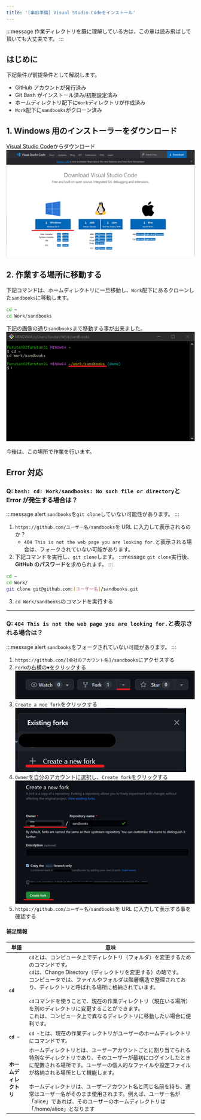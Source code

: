 ```yaml
---
title: '[事前準備] Visual Studio Codeをインストール'
---
```


:::message
作業ディレクトリを既に理解している方は、この章は読み飛ばして頂いても大丈夫です。
:::

## はじめに

下記条件が前提条件として解説します。

- GitHub アカウントが発行済み
- Git Bash がインストール済み/初期設定済み
- ホームディレクトリ配下に`Work`ディレクトリが作成済み
- `Work`配下に`sandbooks`がクローン済み

## 1. Windows 用のインストーラーをダウンロード

[Visual Studio Code](https://code.visualstudio.com/download)からダウンロード
![visual-studio-code-step01](/images/visual-studio-code-step01.png)

## 2. 作業する場所に移動する

下記コマンドは、ホームディレクトリに一旦移動し、`Work`配下にあるクローンした`sandbooks`に移動します。

```bash
cd ~
cd Work/sandbooks
```

下記の画像の通り`sandbooks`まで移動する事が出来ました。
![sandbooks-git-step02](/images/sandbooks-git-step02.png)

今後は、この場所で作業を行います。

## Error 対応

### Q: `bash: cd: Work/sandbooks: No such file or directory`と Error が発生する場合は？

:::message alert
`sandbooks`を`git clone`していない可能性があります。
:::

1. `https://github.com/ユーザー名/sandbooks`を URL に入力して表示されるのか？
   - `404 This is not the web page you are looking for.`と表示される場合は、フォークされていない可能があります。
2. 下記コマンドを実行し、`git clone`します。
   :::message
   `git clone`実行後、**GitHub のパスワード**を求められます。
   :::

```bash
cd ~
cd Work/
git clone git@github.com:[ユーザー名]/sandbooks.git
```

3. `cd Work/sandbooks`のコマンドを実行する

---

### Q: `404 This is not the web page you are looking for.`と表示される場合は？

:::message alert
`sandbooks`をフォークされていない可能があります。
:::

1. `https://github.com/[会社のアカウント名]/sandbooks`にアクセスする
2. `Fork`の右横の`▼`をクリックする
   ![sandbooks-git-step03](/images/sandbooks-git-step03.png)
3. `Create a noe fork`をクリックする
   ![sandbooks-git-step04](/images/sandbooks-git-step04.png)
4. `Owner`を自分のアカウントに選択し、`Create fork`をクリックする
   ![sandbooks-git-step05](/images/sandbooks-git-step05.png)
5. `https://github.com/ユーザー名/sandbooks`を URL に入力して表示する事を確認する

#### 補足情報

| 単語                   | 意味                                                                                                                                                                                                                                                                                                                                                                                                                                                             |
| ---------------------- | ---------------------------------------------------------------------------------------------------------------------------------------------------------------------------------------------------------------------------------------------------------------------------------------------------------------------------------------------------------------------------------------------------------------------------------------------------------------- |
| **`cd`**               | `cd`とは、コンピュータ上でディレクトリ（フォルダ）を変更するためのコマンドです。<br>`cd`は、Change Directory（ディレクトリを変更する）の略です。<br>コンピュータでは、ファイルやフォルダは階層構造で整理されており、ディレクトリと呼ばれる場所に格納されています。<br><br>`cd`コマンドを使うことで、現在の作業ディレクトリ（現在いる場所）を別のディレクトリに変更することができます。<br>これは、コンピュータ上で異なるディレクトリに移動したい場合に便利です。 |
| **`cd ~`**             | `cd ~`とは、現在の作業ディレクトリがユーザーのホームディレクトリにコマンドです。                                                                                                                                                                                                                                                                                                                                                                                 |
| **ホームディレクトリ** | ホームディレクトリとは、ユーザーアカウントごとに割り当てられる特別なディレクトリであり、そのユーザーが最初にログインしたときに配置される場所です。ユーザーの個人的なファイルや設定ファイルが格納される場所として機能します。<br><br>ホームディレクトリは、ユーザーアカウント名と同じ名前を持ち、通常はユーザー名がそのまま使用されます。例えば、ユーザー名が「alice」であれば、そのユーザーのホームディレクトリは「/home/alice」となります                       |
